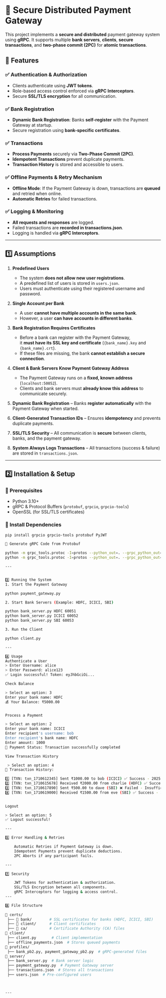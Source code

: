 # 🏦 Secure Distributed Payment Gateway

This project implements a **secure and distributed** payment gateway system using **gRPC**. It supports multiple **bank servers**, **clients**, **secure transactions**, and **two-phase commit (2PC)** for **atomic transactions**.

## 🚀 Features

### ✅ **Authentication & Authorization**
- Clients authenticate using **JWT tokens**.
- Role-based access control enforced via **gRPC Interceptors**.
- Secure **SSL/TLS encryption** for all communication.

### ✅ **Bank Registration**
- **Dynamic Bank Registration**: Banks **self-register** with the Payment Gateway at startup.
- Secure registration using **bank-specific certificates**.

### ✅ **Transactions**
- **Process Payments** securely via **Two-Phase Commit (2PC)**.
- **Idempotent Transactions** prevent duplicate payments.
- **Transaction History** is stored and accessible to users.

### ✅ **Offline Payments & Retry Mechanism**
- **Offline Mode**: If the Payment Gateway is down, transactions are **queued** and retried when online.
- **Automatic Retries** for failed transactions.

### ✅ **Logging & Monitoring**
- **All requests and responses** are logged.
- Failed transactions are **recorded in transactions.json**.
- Logging is handled via **gRPC Interceptors**.

---

## **1️⃣ Assumptions**
1. **Predefined Users**  
   - The system **does not allow new user registrations**.  
   - A predefined list of users is stored in `users.json`.  
   - Users must authenticate using their registered username and password. 
2. **Single Account per Bank**  
   - A user **cannot have multiple accounts in the same bank**.  
   - However, a user **can have accounts in different banks**. 
3. **Bank Registration Requires Certificates**  
   - Before a bank can register with the Payment Gateway,  
     it **must have its SSL key and certificate** (`{bank_name}.key` and `{bank_name}.crt`).  
   - If these files are missing, the bank **cannot establish a secure connection**.  

4. **Client & Bank Servers Know Payment Gateway Address**  
   - The Payment Gateway runs on a **fixed, known address** (`localhost:50052`).  
   - Clients and bank servers must **already know this address** to communicate securely.   
5. **Dynamic Bank Registration** – Banks **register automatically** with the Payment Gateway when started.  
6. **Client-Generated Transaction IDs** – Ensures **idempotency** and prevents duplicate payments.  
7. **SSL/TLS Security** – All communication is **secure** between clients, banks, and the payment gateway.  
8. **System Always Logs Transactions** – All transactions (success & failure) are stored in `transactions.json`.  


---

## **2️⃣ Installation & Setup**
### **📌 Prerequisites**
- Python 3.10+
- gRPC & Protocol Buffers (`protobuf`, `grpcio`, `grpcio-tools`)
- OpenSSL (for SSL/TLS certificates)

### **📌 Install Dependencies**
```sh
pip install grpcio grpcio-tools protobuf PyJWT

📌 Generate gRPC Code from Protobuf

python -m grpc_tools.protoc -I=protos --python_out=. --grpc_python_out=. protos/payment_gateway.proto
python -m grpc_tools.protoc -I=protos --python_out=. --grpc_python_out=. protos/bank.proto

---


3️⃣ Running the System
1. Start the Payment Gateway

python payment_gateway.py

2. Start Bank Servers (Example: HDFC, ICICI, SBI)

python bank_server.py HDFC 60051
python bank_server.py ICICI 60052
python bank_server.py SBI 60053

3. Run the Client

python client.py

---

4️⃣ Usage
Authenticate a User
> Enter Username: alice
> Enter Password: alice123
✅ Login successful! Token: eyJhbGciOi...

Check Balance

> Select an option: 3
Enter your bank name: HDFC  
💰 Your Balance: ₹5000.00  


Process a Payment

> Select an option: 2
Enter your bank name: ICICI  
Enter recipient's username: bob  
Enter recipient's bank name: HDFC  
Enter amount: 1000  
📌 Payment Status: Transaction successfully completed

View Transaction History

 > Select an option: 4
📜 Transaction History:

1️⃣ [TXN: txn_1710612345] Sent ₹1000.00 to bob (ICICI) ✅ Success - 2025-03-16 14:30:45
2️⃣ [TXN: txn_1710615678] Received ₹2000.00 from charlie (HDFC) ✅ Success - 2025-03-16 15:10:30
3️⃣ [TXN: txn_1710617890] Sent ₹500.00 to dave (SBI) ❌ Failed - Insufficient Funds - 2025-03-16 16:00:10
4️⃣ [TXN: txn_1710619000] Received ₹1500.00 from eve (SBI) ✅ Success - 2025-03-16 17:20:05
  

Logout

> Select an option: 5
✅ Logout successful!

---

5️⃣ Error Handling & Retries

    Automatic Retries if Payment Gateway is down.
    Idempotent Payments prevent duplicate deductions.
    2PC Aborts if any participant fails.

---    

7️⃣ Security

    JWT Tokens for authentication & authorization.
    SSL/TLS Encryption between all components.
    gRPC Interceptors for logging & access control.
---    

8️⃣ File Structure
    
📂 certs/  
 ├── 📂 bank/        # SSL certificates for banks (HDFC, ICICI, SBI)  
 ├── 📂 client/      # Client certificates  
 ├── 📂 ca/          # Certificate Authority (CA) files  
📂 client/  
 ├── client.py       # Client implementation  
 ├── offline_payments.json  # Stores queued payments  
📂 profiles/  
 ├── bank_pb2.py, payment_gateway_pb2.py  # gRPC-generated files  
📂 server/  
 ├── bank_server.py  # Bank server logic  
 ├── payment_gateway.py  # Payment Gateway server  
 ├── transactions.json  # Stores all transactions  
 ├── users.json  # Pre-configured users  

      

---
